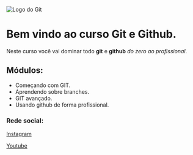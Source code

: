![Logo do Git](https://sujeitoprogramador.com/wp-content/uploads/2021/04/gitimage.png)
# Bem vindo ao curso Git e Github.
Neste curso você vai dominar todo **git** e **github** _do zero ao profissional_.

## Módulos:
* Começando com GIT.
* Aprendendo sobre branches.
* GIT avançado.
* Usando github de forma profissional.

### Rede social:
[Instagram](https://instagram.com/sujeitoprogramador)

[Youtube](https://youtube.com/sujeitoprogramador)

